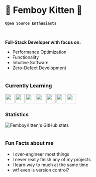 # 🌸 Femboy Kitten 🌸

**`Open Source Enthusiasts`** 

<br />

**Full-Stack Developer with focus on:**

  - Performance Optimization
  - Functionality
  - Intuitive Software
  - Zero-Defect Development

#
### Currently Learning

<img align="Left" width="30px" src="https://cdn.jsdelivr.net/gh/devicons/devicon@latest/icons/nixos/nixos-original.svg" />
<img align="Left" width="30px" src="https://cdn.jsdelivr.net/gh/devicons/devicon@latest/icons/bash/bash-original.svg" />
<img align="Left" width="30px" src="https://cdn.jsdelivr.net/gh/devicons/devicon@latest/icons/android/android-plain.svg" />
<img align="Left" width="30px" src="https://cdn.jsdelivr.net/gh/devicons/devicon@latest/icons/github/github-original.svg" />
<img align="Left" width="30px" src="https://cdn.jsdelivr.net/gh/devicons/devicon@latest/icons/mongodb/mongodb-original.svg" />
<img align="Left" width="30px" src="https://cdn.jsdelivr.net/gh/devicons/devicon@latest/icons/kotlin/kotlin-original.svg" />
<img align="Left" width="30px" src="https://cdn.jsdelivr.net/gh/devicons/devicon@latest/icons/neovim/neovim-original.svg" />
                    
          
<br />      

#
### Statistics

![FemboyKitten's GitHub stats](https://github-readme-stats.vercel.app/api?username=FemboyKitten&show_icons=true&theme=nord)

#
### Fun Facts about me
  
  - I over-engineer most things
  - I never really finish any of my projects
  - I learn way to much at the same time
  - wtf even is version control?
